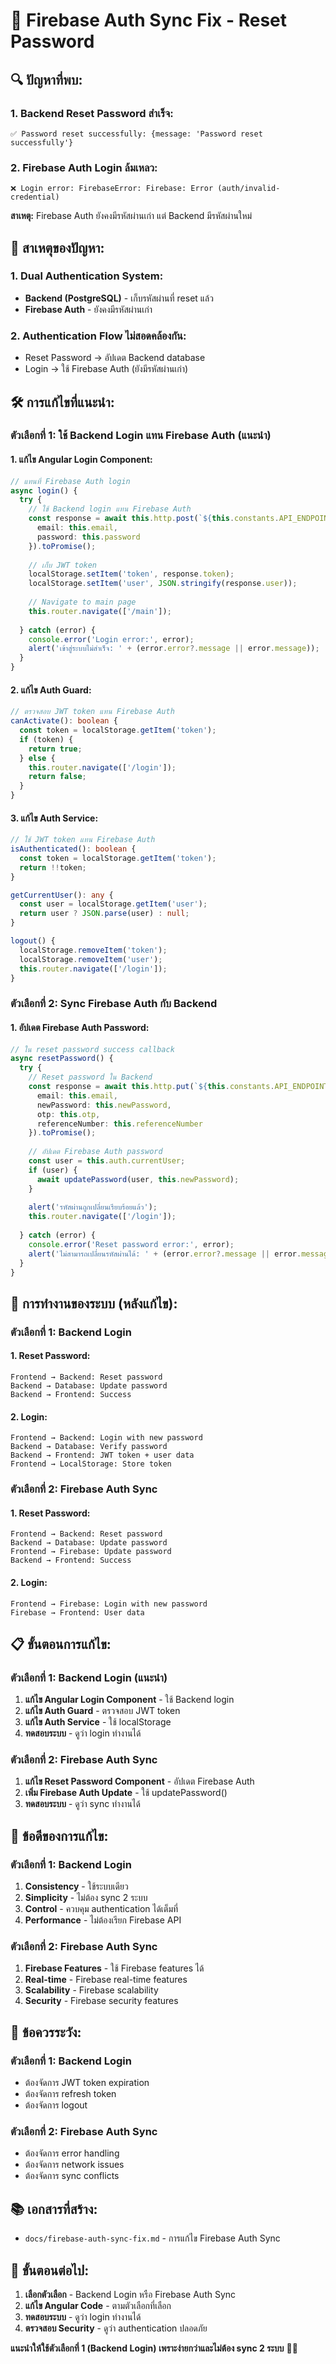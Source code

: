 # 🔧 Firebase Auth Sync Fix - Reset Password

## 🔍 **ปัญหาที่พบ:**

### **1. Backend Reset Password สำเร็จ:**
```
✅ Password reset successfully: {message: 'Password reset successfully'}
```

### **2. Firebase Auth Login ล้มเหลว:**
```
❌ Login error: FirebaseError: Firebase: Error (auth/invalid-credential)
```

**สาเหตุ:** Firebase Auth ยังคงมีรหัสผ่านเก่า แต่ Backend มีรหัสผ่านใหม่

## 🔧 **สาเหตุของปัญหา:**

### **1. Dual Authentication System:**
- **Backend (PostgreSQL)** - เก็บรหัสผ่านที่ reset แล้ว
- **Firebase Auth** - ยังคงมีรหัสผ่านเก่า

### **2. Authentication Flow ไม่สอดคล้องกัน:**
- Reset Password → อัปเดต Backend database
- Login → ใช้ Firebase Auth (ยังมีรหัสผ่านเก่า)

## 🛠️ **การแก้ไขที่แนะนำ:**

### **ตัวเลือกที่ 1: ใช้ Backend Login แทน Firebase Auth (แนะนำ)**

#### **1. แก้ไข Angular Login Component:**
```typescript
// แทนที่ Firebase Auth login
async login() {
  try {
    // ใช้ Backend login แทน Firebase Auth
    const response = await this.http.post(`${this.constants.API_ENDPOINT}/api/auth/login`, {
      email: this.email,
      password: this.password
    }).toPromise();
    
    // เก็บ JWT token
    localStorage.setItem('token', response.token);
    localStorage.setItem('user', JSON.stringify(response.user));
    
    // Navigate to main page
    this.router.navigate(['/main']);
    
  } catch (error) {
    console.error('Login error:', error);
    alert('เข้าสู่ระบบไม่สำเร็จ: ' + (error.error?.message || error.message));
  }
}
```

#### **2. แก้ไข Auth Guard:**
```typescript
// ตรวจสอบ JWT token แทน Firebase Auth
canActivate(): boolean {
  const token = localStorage.getItem('token');
  if (token) {
    return true;
  } else {
    this.router.navigate(['/login']);
    return false;
  }
}
```

#### **3. แก้ไข Auth Service:**
```typescript
// ใช้ JWT token แทน Firebase Auth
isAuthenticated(): boolean {
  const token = localStorage.getItem('token');
  return !!token;
}

getCurrentUser(): any {
  const user = localStorage.getItem('user');
  return user ? JSON.parse(user) : null;
}

logout() {
  localStorage.removeItem('token');
  localStorage.removeItem('user');
  this.router.navigate(['/login']);
}
```

### **ตัวเลือกที่ 2: Sync Firebase Auth กับ Backend**

#### **1. อัปเดต Firebase Auth Password:**
```typescript
// ใน reset password success callback
async resetPassword() {
  try {
    // Reset password ใน Backend
    const response = await this.http.put(`${this.constants.API_ENDPOINT}/api/auth/reset-password`, {
      email: this.email,
      newPassword: this.newPassword,
      otp: this.otp,
      referenceNumber: this.referenceNumber
    }).toPromise();
    
    // อัปเดต Firebase Auth password
    const user = this.auth.currentUser;
    if (user) {
      await updatePassword(user, this.newPassword);
    }
    
    alert('รหัสผ่านถูกเปลี่ยนเรียบร้อยแล้ว');
    this.router.navigate(['/login']);
    
  } catch (error) {
    console.error('Reset password error:', error);
    alert('ไม่สามารถเปลี่ยนรหัสผ่านได้: ' + (error.error?.message || error.message));
  }
}
```

## 🎯 **การทำงานของระบบ (หลังแก้ไข):**

### **ตัวเลือกที่ 1: Backend Login**

#### **1. Reset Password:**
```
Frontend → Backend: Reset password
Backend → Database: Update password
Backend → Frontend: Success
```

#### **2. Login:**
```
Frontend → Backend: Login with new password
Backend → Database: Verify password
Backend → Frontend: JWT token + user data
Frontend → LocalStorage: Store token
```

### **ตัวเลือกที่ 2: Firebase Auth Sync**

#### **1. Reset Password:**
```
Frontend → Backend: Reset password
Backend → Database: Update password
Frontend → Firebase: Update password
Backend → Frontend: Success
```

#### **2. Login:**
```
Frontend → Firebase: Login with new password
Firebase → Frontend: User data
```

## 📋 **ขั้นตอนการแก้ไข:**

### **ตัวเลือกที่ 1: Backend Login (แนะนำ)**

1. **แก้ไข Angular Login Component** - ใช้ Backend login
2. **แก้ไข Auth Guard** - ตรวจสอบ JWT token
3. **แก้ไข Auth Service** - ใช้ localStorage
4. **ทดสอบระบบ** - ดูว่า login ทำงานได้

### **ตัวเลือกที่ 2: Firebase Auth Sync**

1. **แก้ไข Reset Password Component** - อัปเดต Firebase Auth
2. **เพิ่ม Firebase Auth Update** - ใช้ updatePassword()
3. **ทดสอบระบบ** - ดูว่า sync ทำงานได้

## 🎉 **ข้อดีของการแก้ไข:**

### **ตัวเลือกที่ 1: Backend Login**
1. **Consistency** - ใช้ระบบเดียว
2. **Simplicity** - ไม่ต้อง sync 2 ระบบ
3. **Control** - ควบคุม authentication ได้เต็มที่
4. **Performance** - ไม่ต้องเรียก Firebase API

### **ตัวเลือกที่ 2: Firebase Auth Sync**
1. **Firebase Features** - ใช้ Firebase features ได้
2. **Real-time** - Firebase real-time features
3. **Scalability** - Firebase scalability
4. **Security** - Firebase security features

## 🚨 **ข้อควรระวัง:**

### **ตัวเลือกที่ 1: Backend Login**
- ต้องจัดการ JWT token expiration
- ต้องจัดการ refresh token
- ต้องจัดการ logout

### **ตัวเลือกที่ 2: Firebase Auth Sync**
- ต้องจัดการ error handling
- ต้องจัดการ network issues
- ต้องจัดการ sync conflicts

## 📚 **เอกสารที่สร้าง:**
- `docs/firebase-auth-sync-fix.md` - การแก้ไข Firebase Auth Sync

## 🎯 **ขั้นตอนต่อไป:**

1. **เลือกตัวเลือก** - Backend Login หรือ Firebase Auth Sync
2. **แก้ไข Angular Code** - ตามตัวเลือกที่เลือก
3. **ทดสอบระบบ** - ดูว่า login ทำงานได้
4. **ตรวจสอบ Security** - ดูว่า authentication ปลอดภัย

**แนะนำให้ใช้ตัวเลือกที่ 1 (Backend Login) เพราะง่ายกว่าและไม่ต้อง sync 2 ระบบ** 🔧✨

